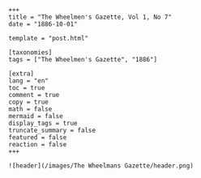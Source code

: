 
    +++
    title = "The Wheelmen's Gazette, Vol 1, No 7"
    date = "1886-10-01"

    template = "post.html"

    [taxonomies]
    tags = ["The Wheelmen's Gazette", "1886"]

    [extra]
    lang = "en"
    toc = true
    comment = true
    copy = true
    math = false
    mermaid = false
    display_tags = true
    truncate_summary = false
    featured = false
    reaction = false
    +++

    ![header](/images/The Wheelmans Gazette/header.png)

    